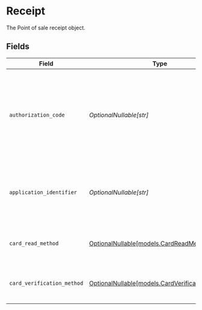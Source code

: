 # Receipt

The Point of sale receipt object.


## Fields

| Field                                                                                                      | Type                                                                                                       | Required                                                                                                   | Description                                                                                                | Example                                                                                                    |
| ---------------------------------------------------------------------------------------------------------- | ---------------------------------------------------------------------------------------------------------- | ---------------------------------------------------------------------------------------------------------- | ---------------------------------------------------------------------------------------------------------- | ---------------------------------------------------------------------------------------------------------- |
| `authorization_code`                                                                                       | *OptionalNullable[str]*                                                                                    | :heavy_minus_sign:                                                                                         | A unique code provided by the cardholder’s bank to confirm that the transaction was successfully approved. | ...                                                                                                        |
| `application_identifier`                                                                                   | *OptionalNullable[str]*                                                                                    | :heavy_minus_sign:                                                                                         | The unique number that identifies a specific payment application on a chip card.                           | ...                                                                                                        |
| `card_read_method`                                                                                         | [OptionalNullable[models.CardReadMethod]](../models/cardreadmethod.md)                                     | :heavy_minus_sign:                                                                                         | The method by which the card was read by the terminal.                                                     | contactless                                                                                                |
| `card_verification_method`                                                                                 | [OptionalNullable[models.CardVerificationMethod]](../models/cardverificationmethod.md)                     | :heavy_minus_sign:                                                                                         | The method used to verify the cardholder's identity.                                                       | no-cvm-required                                                                                            |